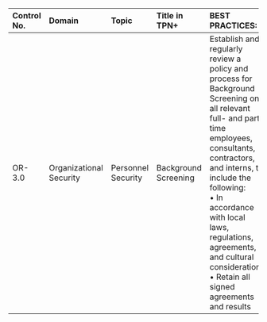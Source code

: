 | Control No. | Domain | Topic | Title in TPN+ | BEST PRACTICES: | ADDITIONAL RECOMMENDATIONS: |
| :--- | :--- | :--- | :--- | :--- | :--- |
| OR-3.0 | Organizational Security | Personnel Security | Background Screening | Establish and regularly review a policy and process for Background Screening on all relevant full- and part-time employees, consultants, contractors, and interns, to include the following:<br>• In accordance with local laws, regulations, agreements, and cultural considerations<br>• Retain all signed agreements and results | • Apply to freelancers and temporary workers<br>• Use a third-party background screening company |
